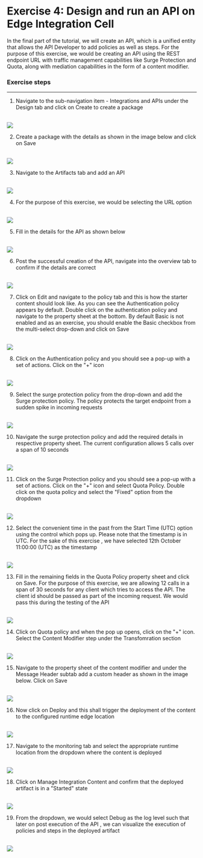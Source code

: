 # Exercise 4: Design and run an API on Edge Integration Cell

In the final part of the tutorial, we will create an API, which is a unified entity that allows the API Developer to add policies as well as steps. For the purpose of this exercise, we would be creating an API using the REST endpoint URL with traffic management capabilities like Surge Protection and Quota, along with mediation capabilities in the form of a content modifier.

### Exercise steps

***

1. Navigate to the sub-navigation item - Integrations and APIs under the Design tab and click on Create to create a package
   
<br>![](/exercises/ex4/images/04_01_0010.png)

2. Create a package with the details as shown in the image below and click on Save
   
<br>![](/exercises/ex4/images/04_02_0010.png)

3. Navigate to the Artifacts tab and add an API
   
<br>![](/exercises/ex4/images/04_03_0010.png)  

4. For the purpose of this exercise, we would be selecting the URL option

 <br>![](/exercises/ex4/images/04_04_0010.png)

5. Fill in the details for the API as shown below

<br>![](/exercises/ex4/images/04_05_0010.png)

6. Post the successful creation of the API, navigate into the overview tab to confirm if the details are correct

 <br>![](/exercises/ex4/images/04_06_0010.png) 

 7. Click on Edit and navigate to the policy tab and this is how the starter content should look like. As you can see the Authentication policy appears by default. Double click on the authentication policy and navigate to the property sheet at the bottom. By default Basic is not enabled and as an exercise, you should enable the Basic checkbox from the multi-select drop-down and click on Save
 
 <br>![](/exercises/ex4/images/04_07_0010.png) 

 8. Click on the Authentication policy and you should see a pop-up with a set of actions. Click on the "+" icon

 <br>![](/exercises/ex4/images/04_08_0010.png) 

 9. Select the surge protection policy from the drop-down and add the Surge protection policy. The policy protects the target endpoint from a sudden spike in incoming requests

<br>![](/exercises/ex4/images/04_09_0010.png) 

10. Navigate the surge protection policy and add the required details in respective property sheet. The current configuration allows 5 calls over a span of 10 seconds
    
<br>![](/exercises/ex4/images/04_10_0010.png) 

11. Click on the Surge Protection policy and you should see a pop-up with a set of actions. Click on the "+" icon and select Quota Policy. Double click on the quota policy and select the "Fixed" option from the dropdown

<br>![](/exercises/ex4/images/04_11_0010.png)  

12. Select the convenient time in the past from the Start Time (UTC) option using the control which pops up. Please note that the timestamp is in UTC. For the sake of this exercise , we have selected 12th October 11:00:00 (UTC) as the timestamp

<br>![](/exercises/ex4/images/04_12_0010.png)

13. Fill in the remaining fields in the Quota Policy property sheet and click on Save. For the purpose of this exercise, we are allowing 12 calls in a span of 30 seconds for any client which tries to access the API. The client id should be passed as part of the incoming request. We would pass this during the testing of the API

<br>![](/exercises/ex4/images/04_13_0010.png)

14. Click on Quota policy and when the pop up opens, click on the "+" icon. Select the Content Modifier step under the Transfomration section

<br>![](/exercises/ex4/images/04_13_0010.png)

15. Navigate to the property sheet of the content modifier and under the Message Header subtab add a custom header as shown in the image below. Click on Save

<br>![](/exercises/ex4/images/04_14_0010.png)

16. Now click on Deploy and this shall trigger the deployment of the content to the configured runtime edge location 

<br>![](/exercises/ex4/images/04_15_0010.png)

17. Navigate to the monitoring tab and select the appropriate runtime location from the dropdown where the content is deployed

<br>![](/exercises/ex4/images/04_16_0010.png)

18. Click on Manage Integration Content and confirm that the deployed artifact is in a "Started" state

<br>![](/exercises/ex4/images/04_17_0010.png)

19. From the dropdown, we would select Debug as the log level such that later on post execution of the API , we can visualize the execution of policies and steps in the deployed artifact

<br>![](/exercises/ex4/images/04_17_0010.png)

    
